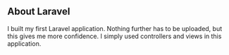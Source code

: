 
## About Laravel

I built my first Laravel application. Nothing further has to be uploaded, but this gives me more confidence. I simply used controllers and views in this application.
 